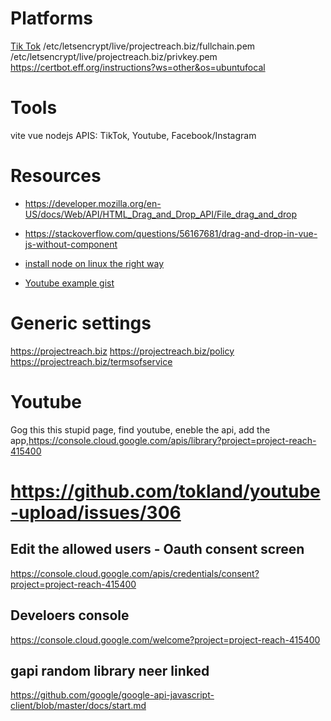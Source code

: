 # Platforms
[Tik Tok](https://developers.tiktok.com/)
/etc/letsencrypt/live/projectreach.biz/fullchain.pem
/etc/letsencrypt/live/projectreach.biz/privkey.pem
https://certbot.eff.org/instructions?ws=other&os=ubuntufocal

# Tools
vite
vue
nodejs
APIS: TikTok, Youtube, Facebook/Instagram

# Resources
- https://developer.mozilla.org/en-US/docs/Web/API/HTML_Drag_and_Drop_API/File_drag_and_drop

- https://stackoverflow.com/questions/56167681/drag-and-drop-in-vue-js-without-component

- [install node on linux the right way](https://stackoverflow.com/questions/39981828/installing-nodejs-and-npm-on-linux)

- [Youtube example gist](https://gist.github.com/soygul/42677432fa89df7fd783e0232a43a8cf)


# Generic settings
https://projectreach.biz
https://projectreach.biz/policy
https://projectreach.biz/termsofservice

# Youtube
Gog this this stupid page, find youtube, eneble the api, add the app,https://console.cloud.google.com/apis/library?project=project-reach-415400
# https://github.com/tokland/youtube-upload/issues/306

## Edit the allowed users - Oauth consent screen
https://console.cloud.google.com/apis/credentials/consent?project=project-reach-415400

## Develoers console
https://console.cloud.google.com/welcome?project=project-reach-415400

## gapi random library neer linked
https://github.com/google/google-api-javascript-client/blob/master/docs/start.md
